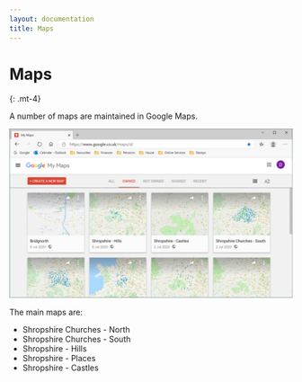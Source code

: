 ```yaml
---
layout: documentation
title: Maps
---
```


# Maps
{: .mt-4}

A number of maps are maintained in Google Maps.

<img src="images/screen25.jpg" width="600"/>

The main maps are:

- Shropshire Churches - North
- Shropshire Churches - South
- Shropshire - Hills
- Shropshire - Places
- Shropshire - Castles